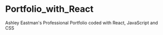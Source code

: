 # Portfolio_with_React
Ashley Eastman's Professional Portfolio coded with React, JavaScript and CSS
